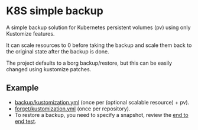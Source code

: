 # K8S simple backup

A simple backup solution for Kubernetes persistent volumes (pv) using only Kustomize features.

It can scale resources to 0 before taking the backup and scale them back to the original state after the backup is done.

The project defaults to a borg backup/restore, but this can be easily changed using kustomize patches.

## Example

- [backup/kustomization.yml](./.github/testpv/backup/kustomization.yml) (once per (optional scalable resource) + pv).
- [forget/kustomization.yml](./.github/testpv/forget/kustomization.yml) (once per repository).
- To restore a backup, you need to specify a snapshot, review the [end to end test](./.github/workflows/e2e.yml).

